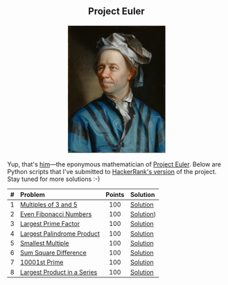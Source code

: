 ## <p align="center">Project Euler</p>

<p align="center"><img src="Leonhard_Euler.jpg" width="225"></p>

Yup, that's [him](https://en.wikipedia.org/wiki/Leonhard_Euler)&mdash;the eponymous mathematician of [Project Euler](https://projecteuler.net). Below are Python scripts that I've submitted to [HackerRank's version](https://www.hackerrank.com/contests/projecteuler/challenges) of the project. Stay tuned for more solutions :-)

| # | Problem | Points | Solution |
| :---:  | :---  | :---:  | :---  |
|1| [Multiples of 3 and 5](https://www.hackerrank.com/contests/projecteuler/challenges/euler001) | 100 | [Solution](/solutions/001_multiples_of_3_and_5.py) |
|2| [Even Fibonacci Numbers](https://www.hackerrank.com/contests/projecteuler/challenges/euler002) | 100 | [Solution](/solutions/002_even_fibonacci_numbers.py)) |
|3| [Largest Prime Factor](https://www.hackerrank.com/contests/projecteuler/challenges/euler003) | 100 | [Solution](/solutions/003_largest_prime_factor.py) |
|4| [Largest Palindrome Product](https://www.hackerrank.com/contests/projecteuler/challenges/euler004) | 100 | [Solution](/solutions/004_largest_palindrome_product.py) |
|5| [Smallest Multiple](https://www.hackerrank.com/contests/projecteuler/challenges/euler005) | 100 | [Solution](/solutions/005_smallest_multiple.py) |
|6| [Sum Square Difference](https://www.hackerrank.com/contests/projecteuler/challenges/euler006) | 100 | [Solution](/solutions/006_sum_square_difference.py) |
|7| [10001st Prime](https://www.hackerrank.com/contests/projecteuler/challenges/euler007) | 100 | [Solution](/solutions/007_10001st_prime.py) |
|8| [Largest Product in a Series](https://www.hackerrank.com/contests/projecteuler/challenges/euler008) | 100 | [Solution](/solutions/008_largest_product_in_a_series.py) |

